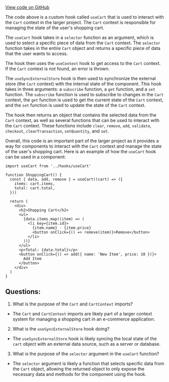 [View code on GitHub](zoo-labs/zoo/blob/master/ui/src/hooks/useCart.ts)

The code above is a custom hook called `useCart` that is used to interact with the `Cart` context in the larger project. The `Cart` context is responsible for managing the state of the user's shopping cart. 

The `useCart` hook takes in a `selector` function as an argument, which is used to select a specific piece of data from the `Cart` context. The `selector` function takes in the entire `Cart` object and returns a specific piece of data that the user wants to access. 

The hook then uses the `useContext` hook to get access to the `Cart` context. If the `Cart` context is not found, an error is thrown. 

The `useSyncExternalStore` hook is then used to synchronize the external store (the `Cart` context) with the internal state of the component. This hook takes in three arguments: a `subscribe` function, a `get` function, and a `set` function. The `subscribe` function is used to subscribe to changes in the `Cart` context, the `get` function is used to get the current state of the `Cart` context, and the `set` function is used to update the state of the `Cart` context. 

The hook then returns an object that contains the selected data from the `Cart` context, as well as several functions that can be used to interact with the `Cart` context. These functions include `clear`, `remove`, `add`, `validate`, `checkout`, `clearTransaction`, `setQuantity`, and `set`. 

Overall, this code is an important part of the larger project as it provides a way for components to interact with the `Cart` context and manage the state of the user's shopping cart. Here is an example of how the `useCart` hook can be used in a component:

```
import useCart from '../hooks/useCart'

function ShoppingCart() {
  const { data, add, remove } = useCart((cart) => ({
    items: cart.items,
    total: cart.total,
  }))

  return (
    <div>
      <h2>Shopping Cart</h2>
      <ul>
        {data.items.map((item) => (
          <li key={item.id}>
            {item.name} - {item.price}
            <button onClick={() => remove(item)}>Remove</button>
          </li>
        ))}
      </ul>
      <p>Total: {data.total}</p>
      <button onClick={() => add({ name: 'New Item', price: 10 })}>
        Add Item
      </button>
    </div>
  )
}
```
## Questions: 
 1. What is the purpose of the `Cart` and `CartContext` imports?
- The `Cart` and `CartContext` imports are likely part of a larger context system for managing a shopping cart in an e-commerce application.

2. What is the `useSyncExternalStore` hook doing?
- The `useSyncExternalStore` hook is likely syncing the local state of the `cart` object with an external data source, such as a server or database.

3. What is the purpose of the `selector` argument in the `useCart` function?
- The `selector` argument is likely a function that selects specific data from the `Cart` object, allowing the returned object to only expose the necessary data and methods for the component using the hook.